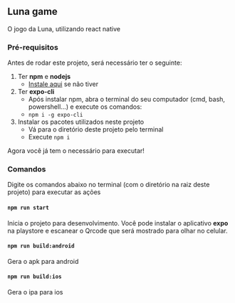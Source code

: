 ## Luna game

O jogo da Luna, utilizando react native

### Pré-requisitos

Antes de rodar este projeto, será necessário ter o seguinte:

1. Ter **npm** e **nodejs**
    - [Instale aqui](https://www.npmjs.com/get-npm) se não tiver
2. Ter **expo-cli**
    - Após instalar npm, abra o terminal do seu computador (cmd, bash, powershell...) e execute os comandos:
    - `npm i -g expo-cli`
3. Instalar os pacotes utilizados neste projeto
    - Vá para o diretório deste projeto pelo terminal
    - Execute `npm i`

Agora você já tem o necessário para executar!

### Comandos

Digite os comandos abaixo no terminal (com o diretório na raiz deste projeto) para executar as ações

#### `npm run start`

Inicia o projeto para desenvolvimento. Você pode instalar o aplicativo **expo** na playstore e escanear o Qrcode que será mostrado para olhar no celular.

#### `npm run build:android`

Gera o apk para android

#### `npm run build:ios`

Gera o ipa para ios